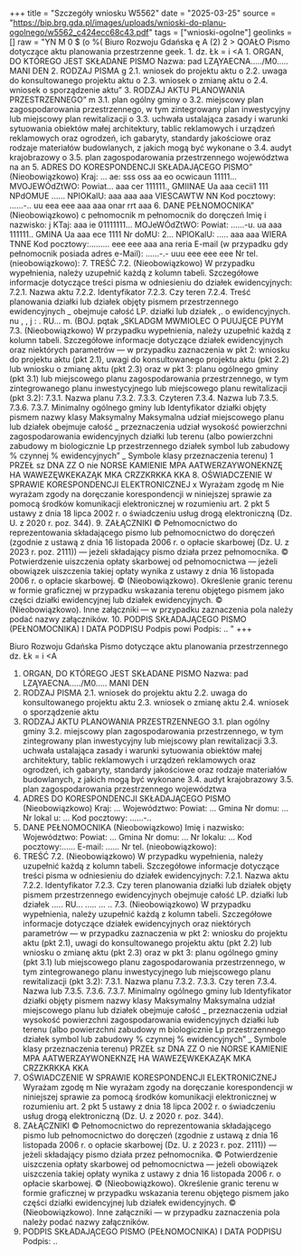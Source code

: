 +++
title = "Szczegóły wniosku W5562"
date = "2025-03-25"
source = "https://bip.brg.gda.pl/images/uploads/wnioski-do-planu-ogolnego/w5562_c424ecc68c43.pdf"
tags = ["wnioski-ogolne"]
geolinks = []
raw = "YN M 0 $ (o %( Biuro Rozwoju Gdańska ę A (2) 2 > QOAŁO Pismo dotyczące aktu planowania przestrzenne geek. 1. dz. Łk = i <A 1. ORGAN, DO KTÓREGO JEST SKŁADANE PISMO Nazwa: pad LZĄYAECNA...../M0..... MANI DEN 2. RODZAJ PISMA g 2.1. wniosek do projektu aktu o 2.2. uwaga do konsultowanego projektu aktu o 2.3. wniosek o zmianę aktu o 2.4. wniosek o sporządzenie aktu” 3. RODZAJ AKTU PLANOWANIA PRZESTRZENNEGO” m 3.1. plan ogólny gminy o 3.2. miejscowy plan zagospodarowania przestrzennego, w tym zintegrowany plan inwestycyjny lub miejscowy plan rewitalizacji o 3.3. uchwała ustalająca zasady i warunki sytuowania obiektów małej architektury, tablic reklamowych i urządzeń reklamowych oraz ogrodzeń, ich gabaryty, standardy jakościowe oraz rodzaje materiałów budowlanych, z jakich mogą być wykonane o 3.4. audyt krajobrazowy o 3.5. plan zagospodarowania przestrzennego województwa na an 5. ADRES DO KORESPONDENCJI SKŁADAJĄCEGO PISMO” (Nieobowiązkowo) Kraj: ... ae: sss oss aa eo ocwicaun 11111... MVOJEWÓdZtWO: Powiat... aaa cer 111111., GMIINAE Ua aaa cecii1 111 NPdOMUE ...... NPlOKalU: aaa aaa aaa VIESCAWTW NN Kod pocztowy: ......-.. uu eea eee aaa aaa onar rrt aaa 6. DANE PEŁNOMOCNIKA” (Nieobowiązkowo) c pełnomocnik m pełnomocnik do doręczeń Imię i nazwisko: j KTaj: aaa ie 01111111... MOJeWÓdZtWO: Powiat: ......-u. ua aaa 111111.. GMINA Ua aaa ece 1111 Nr doMU: 2... NPlOKalU: ..... aaa aaa WIERA TNNE Kod pocztowy:......... eee eee aaa ana reria E-mail (w przypadku gdy pełnomocnik posiada adres e-Mail): ......-.- uuu eee eee eee Nr tel. (nieobowiązkowo): 7. TREŚĆ 7.2. (Nieobowiązkowo) W przypadku wypełnienia, należy uzupełnić każdą z kolumn tabeli. Szczegółowe informacje dotyczące treści pisma w odniesieniu do działek ewidencyjnych: 7.2.1. Nazwa aktu 7.2.2. Identyfikator 7.2.3. Czy teren 7.2.4. Treść planowania działki lub działek objęty pismem przestrzennego ewidencyjnych _ obejmuje całość LP. działki lub działek ,. o ewidencyjnych. nu , , j : . RU... m. (BOJ.  pqtak  „SKLADGM  MWMIOLEC O PUUJĘCE PUYM 7.3. (Nieobowiązkowo) W przypadku wypełnienia, należy uzupełnić każdą z kolumn tabeli. Szczegółowe informacje dotyczące działek ewidencyjnych oraz niektórych parametrów — w przypadku zaznaczenia w pkt 2: wniosku do projektu aktu (pkt 2.1), uwagi do konsultowanego projektu aktu (pkt 2.2) lub wniosku o zmianę aktu (pkt 2.3) oraz w pkt 3: planu ogólnego gminy (pkt 3.1) lub miejscowego planu zagospodarowania przestrzennego, w tym zintegrowanego planu inwestycyjnego lub miejscowego planu rewitalizacji (pkt 3.2): 7.3.1. Nazwa planu 7.3.2. 7.3.3. Czyteren 7.3.4. Nazwa lub 7.3.5. 7.3.6. 7.3.7. Minimalny ogólnego gminy lub Identyfikator działki objęty pismem nazwy klasy Maksymalny Maksymalna udział miejscowego planu lub działek obejmuje całość _ przeznaczenia udział wysokość powierzchni zagospodarowania ewidencyjnych działki lub terenu (albo powierzchni zabudowy m biologicznie Lp przestrzennego działek symbol lub zabudowy % czynnej %  ewidencyjnych” _ Symbole klasy przeznaczenia terenu) 1 PRZEŁ sz DNA ZZ O nie NORSE KAMIENIE MPA AATWERZAYWONEKNZĘ HA WAWEZĘWKEKAZĄK MKA CRZZKRKKA KKA 8. OŚWIADCZENIE W SPRAWIE KORESPONDENCJI ELEKTRONICZNEJ x Wyrażam zgodę m Nie wyrażam zgody na doręczanie korespondencji w niniejszej sprawie za pomocą środków komunikacji elektronicznej w rozumieniu art. 2 pkt 5 ustawy z dnia 18 lipca 2002 r. o świadczeniu usług drogą elektroniczną (Dz. U. z 2020 r. poz. 344). 9. ZAŁĄCZNIKI © Pełnomocnictwo do reprezentowania składającego pismo lub pełnomocnictwo do doręczeń (zgodnie z ustawą z dnia 16 listopada 2006 r. o opłacie skarbowej (Dz. U. z 2023 r. poz. 2111)) — jeżeli składający pismo działa przez pełnomocnika. © Potwierdzenie uiszczenia opłaty skarbowej od pełnomocnictwa — jeżeli obowiązek uiszczenia takiej opłaty wynika z ustawy z dnia 16 listopada 2006 r. o opłacie skarbowej. © (Nieobowiązkowo). Określenie granic terenu w formie graficznej w przypadku wskazania terenu objętego pismem jako części działki ewidencyjnej lub działek ewidencyjnych. © (Nieobowiązkowo). Inne załączniki — w przypadku zaznaczenia pola należy podać nazwy załączników. 10. PODPIS SKŁADAJĄCEGO PISMO (PEŁNOMOCNIKA) I DATA PODPISU Podpis powi Podpis: .. "
+++

Biuro Rozwoju Gdańska
Pismo dotyczące aktu planowania przestrzennego dz. Łk = i <A
1. ORGAN, DO KTÓREGO JEST SKŁADANE PISMO
Nazwa: pad LZĄYAECNA...../M0..... MANI DEN
2. RODZAJ PISMA
2.1. wniosek do projektu aktu
2.2. uwaga do konsultowanego projektu aktu
2.3. wniosek o zmianę aktu
2.4. wniosek o sporządzenie aktu
3. RODZAJ AKTU PLANOWANIA PRZESTRZENNEGO
3.1. plan ogólny gminy
3.2. miejscowy plan zagospodarowania przestrzennego, w tym zintegrowany plan inwestycyjny lub miejscowy plan rewitalizacji
3.3. uchwała ustalająca zasady i warunki sytuowania obiektów małej architektury, tablic reklamowych i urządzeń reklamowych oraz ogrodzeń, ich gabaryty, standardy jakościowe oraz rodzaje materiałów budowlanych, z jakich mogą być wykonane
3.4. audyt krajobrazowy
3.5. plan zagospodarowania przestrzennego województwa
5. ADRES DO KORESPONDENCJI SKŁADAJĄCEGO PISMO
(Nieobowiązkowo)
Kraj: ...
Województwo:
Powiat: ...
Gmina
Nr domu: ...
Nr lokal u: ...
Kod pocztowy: ......-..
6. DANE PEŁNOMOCNIKA
(Nieobowiązkowo)
Imię i nazwisko:
Województwo:
Powiat: ...
Gmina
Nr domu: ...
Nr lokalu: ...
Kod pocztowy:......
E-mail: ......
Nr tel. (nieobowiązkowo):
7. TREŚĆ
7.2. (Nieobowiązkowo) W przypadku wypełnienia, należy uzupełnić każdą z kolumn tabeli. Szczegółowe informacje dotyczące treści pisma w odniesieniu do działek ewidencyjnych:
7.2.1. Nazwa aktu
7.2.2. Identyfikator
7.2.3. Czy teren planowania działki lub działek objęty pismem przestrzennego ewidencyjnych obejmuje całość LP.
działki lub działek
.....
RU...
.....
... ..
7.3. (Nieobowiązkowo) W przypadku wypełnienia, należy uzupełnić każdą z kolumn tabeli. Szczegółowe informacje dotyczące działek ewidencyjnych oraz niektórych parametrów — w przypadku zaznaczenia w pkt 2: wniosku do projektu aktu (pkt 2.1), uwagi do konsultowanego projektu aktu (pkt 2.2) lub wniosku o zmianę aktu (pkt 2.3) oraz w pkt 3: planu ogólnego gminy (pkt 3.1) lub miejscowego planu zagospodarowania przestrzennego, w tym zintegrowanego planu inwestycyjnego lub miejscowego planu rewitalizacji (pkt 3.2):
7.3.1. Nazwa planu
7.3.2.
7.3.3. Czy teren
7.3.4. Nazwa lub
7.3.5.
7.3.6.
7.3.7. Minimalny
ogólnego gminy lub Identyfikator działki objęty pismem nazwy klasy Maksymalny Maksymalna udział
miejscowego planu lub działek obejmuje całość _ przeznaczenia udział wysokość powierzchni
zagospodarowania ewidencyjnych działki lub terenu (albo powierzchni zabudowy m biologicznie
Lp przestrzennego działek symbol lub zabudowy % czynnej %
 ewidencyjnych” _ Symbole klasy
przeznaczenia
terenu) PRZEŁ sz DNA ZZ O nie NORSE KAMIENIE MPA AATWERZAYWONEKNZĘ HA WAWEZĘWKEKAZĄK MKA CRZZKRKKA KKA
8. OŚWIADCZENIE W SPRAWIE KORESPONDENCJI ELEKTRONICZNEJ
Wyrażam zgodę m Nie wyrażam zgody
na doręczanie korespondencji w niniejszej sprawie za pomocą środków komunikacji elektronicznej w rozumieniu art. 2 pkt 5 ustawy z dnia 18 lipca 2002 r. o świadczeniu usług drogą elektroniczną (Dz. U. z 2020 r. poz. 344).
9. ZAŁĄCZNIKI
© Pełnomocnictwo do reprezentowania składającego pismo lub pełnomocnictwo do doręczeń (zgodnie z ustawą z dnia 16 listopada 2006 r. o opłacie skarbowej (Dz. U. z 2023 r. poz. 2111)) — jeżeli składający pismo działa przez pełnomocnika.
© Potwierdzenie uiszczenia opłaty skarbowej od pełnomocnictwa — jeżeli obowiązek uiszczenia takiej opłaty wynika z ustawy z dnia 16 listopada 2006 r. o opłacie skarbowej.
© (Nieobowiązkowo). Określenie granic terenu w formie graficznej w przypadku wskazania terenu objętego pismem jako części działki ewidencyjnej lub działek ewidencyjnych.
© (Nieobowiązkowo). Inne załączniki — w przypadku zaznaczenia pola należy podać nazwy załączników.
10. PODPIS SKŁADAJĄCEGO PISMO (PEŁNOMOCNIKA) I DATA PODPISU
Podpis: ..


